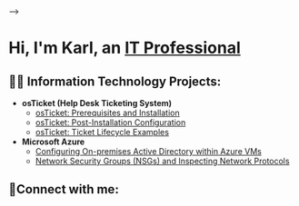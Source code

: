 
--><h1>Hi, I'm Karl, an <a href=https://linkedin.com/in/karl-ulysse-335632305/>IT Professional</a></h1>

<h2>👨‍💻 Information Technology Projects:</h2>

- <b>osTicket (Help Desk Ticketing System)</b>
  - [osTicket: Prerequisites and Installation](https://github.com/karlulysse/osticket-prereqs)
  - [osTicket: Post-Installation Configuration](https://github.com/karlulysse/post-install-config)
  - [osTicket: Ticket Lifecycle Examples](https://github.com/karlulysse/ticket-lifecycle)
- <b>Microsoft Azure</b>
  - [Configuring On-premises Active Directory within Azure VMs](https://github.com/karlulysse/configure-ad)
  - [Network Security Groups (NSGs) and Inspecting Network Protocols](https://github.com/karlulysse/azure-network-protocols)

<h2>🤳Connect with me:</h2>

